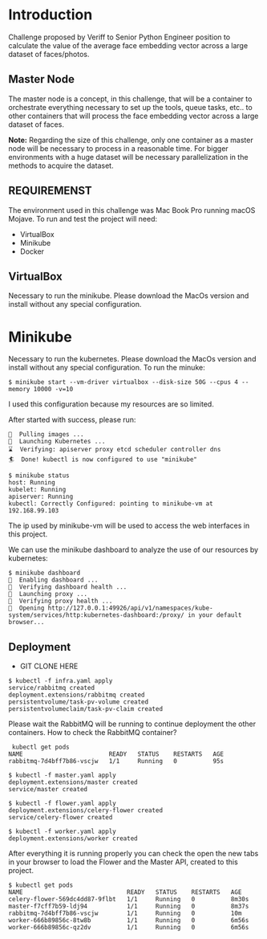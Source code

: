# Introduction

Challenge proposed by Veriff to Senior Python Engineer position to calculate the value of the average face embedding vector across a large dataset of faces/photos.

## Master Node

The master node is a concept, in this challenge, that will be a container to orchestrate everything necessary to set up the tools, queue tasks, etc.. to other containers that will process the face embedding vector across a large dataset of faces.

**Note:** Regarding the size of this challenge, only one container as a master node will be necessary to process in a reasonable time. For bigger environments with a huge dataset will be necessary parallelization in the methods to acquire the dataset.


## REQUIREMENST

The environment used in this challenge was Mac Book Pro running macOS Mojave. To run and test the project will need:

* VirtualBox
* Minikube
* Docker


## VirtualBox
Necessary to run the minikube. Please download the MacOs version and install without any special configuration.

# Minikube
Necessary to run the kubernetes. Please download the MacOs version and install without any special configuration.
To run the minuke:

```
$ minikube start --vm-driver virtualbox --disk-size 50G --cpus 4 --memory 10000 -v=10
```

I used this configuration because my resources are so limited.

After started with success, please run:

```
🚜  Pulling images ...
🚀  Launching Kubernetes ... 
⌛  Verifying: apiserver proxy etcd scheduler controller dns
🏄  Done! kubectl is now configured to use "minikube"

$ minikube status
host: Running
kubelet: Running
apiserver: Running
kubectl: Correctly Configured: pointing to minikube-vm at 192.168.99.103
```

The ip used by minikube-vm will be used to access the web interfaces in this project.

We can use the minikube dashboard to analyze the use of our resources by kubernetes:

```
$ minikube dashboard
🔌  Enabling dashboard ...
🤔  Verifying dashboard health ...
🚀  Launching proxy ...
🤔  Verifying proxy health ...
🎉  Opening http://127.0.0.1:49926/api/v1/namespaces/kube-system/services/http:kubernetes-dashboard:/proxy/ in your default browser...
```

## Deployment

* GIT CLONE HERE

```
$ kubectl -f infra.yaml apply
service/rabbitmq created
deployment.extensions/rabbitmq created
persistentvolume/task-pv-volume created
persistentvolumeclaim/task-pv-claim created
```
Please wait the RabbitMQ will be running to continue deployment the other containers. How to check the RabbitMQ container?

```
 kubectl get pods
NAME                        READY   STATUS    RESTARTS   AGE
rabbitmq-7d4bff7b86-vscjw   1/1     Running   0          95s
```

```
$ kubectl -f master.yaml apply
deployment.extensions/master created
service/master created

$ kubectl -f flower.yaml apply
deployment.extensions/celery-flower created
service/celery-flower created

$ kubectl -f worker.yaml apply
deployment.extensions/worker created
```

After everything it is running properly you can check the open the new tabs in your browser to load the Flower and the Master API, created to this project.

```
$ kubectl get pods
NAME                             READY   STATUS    RESTARTS   AGE
celery-flower-569dc4dd87-9flbt   1/1     Running   0          8m30s
master-f7cff7b59-ldj94           1/1     Running   0          8m37s
rabbitmq-7d4bff7b86-vscjw        1/1     Running   0          10m
worker-666b89856c-8tw8b          1/1     Running   0          6m56s
worker-666b89856c-qz2dv          1/1     Running   0          6m56s
```


